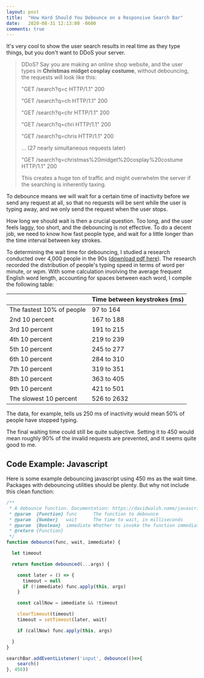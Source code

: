 ```yaml
---
layout: post
title:  "How Hard Should You Debounce on a Responsive Search Bar"
date:   2020-08-31 12:13:00 -0600
comments: true
---
```


It's very cool to show the user search results in real time as they type things, but you don't want to DDoS your server.


> DDoS? Say you are making an online shop website, and the user types in **Christmas midget cosplay costume**, without debouncing, the requests will look like this:
>
> "GET /search?q=c HTTP/1.1" 200
>
> "GET /search?q=ch HTTP/1.1" 200
>
> "GET /search?q=chr HTTP/1.1" 200
>
> "GET /search?q=chri HTTP/1.1" 200
>
> "GET /search?q=chris HTTP/1.1" 200
>
> ... (27 nearly simultaneous requests later)
>
> "GET /search?q=christmas%20midget%20cosplay%20costume HTTP/1.1" 200
>
> This creates a huge ton of traffic and might overwhelm the server if the searching is inherently taxing.

To debounce means we will wait for a certain time of inactivity before we send any request at all, so that no requests will be sent while the user is typing away, and we only send the request when the user stops.

How long we should wait is then a crucial question. Too long, and the user feels laggy, too short, and the debouncing is not effective. To do a decent job, we need to know how fast people type, and wait for a little longer than the time interval between key strokes. 

To determining the wait time for debouncing, I studied a research conducted over 4,000 people in the 90s ([download pdf here](/assets/typing-study.pdf)). The research recorded the distribution of people's typing speed in terms of word per minute, or wpm. With some calculation involving the average frequent English word length, accounting for spaces between each word, I compile the following table:

|                           | Time between keystrokes (ms)   |
|---------------------------|-------------|
| The fastest 10% of people | 97 to 164   |
| 2nd 10 percent            | 167 to 188  |
| 3rd 10 percent            | 191 to 215  |
| 4th 10 percent            | 219 to 239  |
| 5th 10 percent            | 245 to 277  |
| 6th 10 percent            | 284 to 310  |
| 7th 10 percent            | 319 to 351  |
| 8th 10 percent            | 363 to 405  |
| 9th 10 percent            | 421 to 501  |
| The slowest 10 percent    | 526 to 2632 |

The data, for example, tells us 250 ms of inactivity would mean 50% of people have stopped typing.

The final waiting time could still be quite subjective. Setting it to 450 would mean roughly 90% of the invalid requests are prevented, and it seems quite good to me. 

## Code Example: Javascript

Here is some example debouncing javascript using 450 ms as the wait time. Packages with debouncing utilities should be plenty. But why not include this clean function:

```javascript
/**
 * A debounce function. Documentation: https://davidwalsh.name/javascript-debounce-function
 * @param  {Function} func      The function to debounce
 * @param  {Number}   wait      The time to wait, in milliseconds
 * @param  {Boolean}  immediate Whether to invoke the function immediately
 * @return {Function}
 */
function debounce(func, wait, immediate) {

  let timeout

  return function debounced(...args) {

    const later = () => {
      timeout = null
      if (!immediate) func.apply(this, args)
    }

    const callNow = immediate && !timeout

    clearTimeout(timeout)
    timeout = setTimeout(later, wait)

    if (callNow) func.apply(this, args)

  }
}

searchBar.addEventListener('input', debounce(()=>{
    search()
}, 450))

```